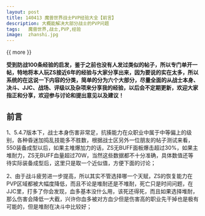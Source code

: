 ```yaml
---
layout: post
title: 140413 魔兽世界战士PVP经验大全【前言】
description: 大概能解决大部分战士的PVP问题
tags:   魔兽世界,战士,PVP,经验
image:  zhanshi.jpg
---
```


{{ more }}


**受到防战100条经验的启发，鉴于之前也没有人发过类似的帖子，所以专门单开一帖，特地将本人玩ZS接近6年的经验与大家分享出来，因为要说的实在太多，所以系统的在这说一下内容的分类，简单的分为六个大部分，尽量全面的从战士本身、决斗、JJC、战场、评级以及杂项来分享我的经验，以后会不定期更新，欢迎大家指正和分享，欢迎参与讨论和提出意见以及建议！**


## 前言

1、5.4.7版本下，战士本身伤害非常足，抗揍能力在众职业中属于中等偏上的级别，各种昏迷加捣乱技能多不胜数，根据战士区另外一位朋友的帖子测试来看，550装备成型以后，如果主堆爆加力的话，ZS无BUFF面板爆击超过30%，如果主堆耐力，ZS无BUFF血量超过70W，当然这些数据都不十分准确，具体数值还等待实际装备成型后，这里只是取一个近似值，方便下面的讨论；

2、由于战斗疲劳进一步提高，所以其实不管选择哪一个天赋，ZS的恢复能力在PVP区域都被大幅度降低，而且不论是堆耐还是不堆耐，死亡只是时间问题，在JJC里，打多了你会发现，血多基本没什么用，该死还得死，而且如果选择堆耐，那么伤害会降低一大截，兴许你血多被对方血少但是伤害高的职业先干掉也是极有可能的，但是堆耐在决斗中比较好；
